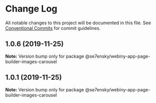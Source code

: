 # Change Log

All notable changes to this project will be documented in this file.
See [Conventional Commits](https://conventionalcommits.org) for commit guidelines.

## 1.0.6 (2019-11-25)

**Note:** Version bump only for package @se7ensky/webiny-app-page-builder-images-carousel





## 1.0.1 (2019-11-25)

**Note:** Version bump only for package @se7ensky/webiny-app-page-builder-images-carousel
